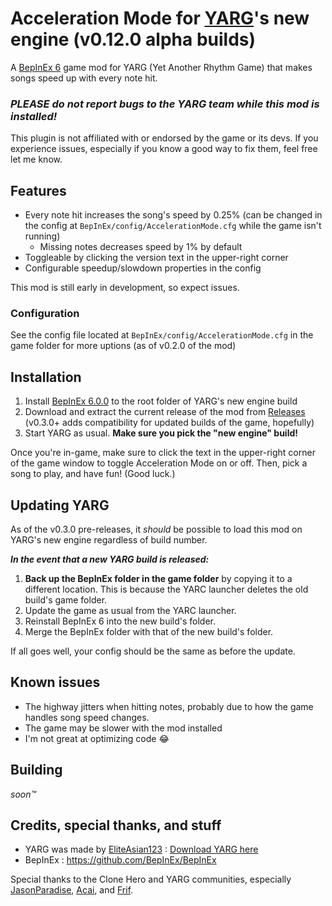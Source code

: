 # Acceleration Mode for [YARG](https://yarg.in/)'s new engine (v0.12.0 alpha builds)
A [BepInEx 6](https://github.com/BepInEx/BepInEx/releases/tag/v6.0.0-pre.1) game mod for YARG (Yet Another Rhythm Game) that makes songs speed up with every note hit.

### ***PLEASE do not report bugs to the YARG team while this mod is installed!***
This plugin is not affiliated with or endorsed by the game or its devs.  If you experience issues, especially if you know a good way to fix them, feel free let me know.

## Features
- Every note hit increases the song's speed by 0.25% (can be changed in the config at `BepInEx/config/AccelerationMode.cfg` while the game isn't running)
  - Missing notes decreases speed by 1% by default
- Toggleable by clicking the version text in the upper-right corner
- Configurable speedup/slowdown properties in the config

This mod is still early in development, so expect issues.

### Configuration
See the config file located at `BepInEx/config/AccelerationMode.cfg` in the game folder for more uptions (as of v0.2.0 of the mod)

## Installation
1) Install [BepInEx 6.0.0](https://github.com/BepInEx/BepInEx/releases/tag/v6.0.0-pre.1) to the root folder of YARG's new engine build
2) Download and extract the current release of the mod from [Releases](https://github.com/YoShibyl/AccelerationMode-YARG/releases) (v0.3.0+ adds compatibility for updated builds of the game, hopefully)
3) Start YARG as usual.  **Make sure you pick the "new engine" build!**

Once you're in-game, make sure to click the text in the upper-right corner of the game window to toggle Acceleration Mode on or off.  Then, pick a song to play, and have fun!  (Good luck.)

## Updating YARG
As of the v0.3.0 pre-releases, it *should* be possible to load this mod on YARG's new engine regardless of build number.

***In the event that a new YARG build is released:***
1) **Back up the BepInEx folder in the game folder** by copying it to a different location.  This is because the YARC launcher deletes the old build's game folder.
2) Update the game as usual from the YARC launcher.
3) Reinstall BepInEx 6 into the new build's folder.
4) Merge the BepInEx folder with that of the new build's folder.

If all goes well, your config should be the same as before the update.

## Known issues
- The highway jitters when hitting notes, probably due to how the game handles song speed changes.
- The game may be slower with the mod installed
- I'm not great at optimizing code 😂

## Building
*soon™*

## Credits, special thanks, and stuff
- YARG was made by [EliteAsian123](https://github.com/EliteAsian123) : [Download YARG here](https://yarg.in/)
- BepInEx : https://github.com/BepInEx/BepInEx

Special thanks to the Clone Hero and YARG communities, especially [JasonParadise](https://twitch.tv/JasonParadise), [Acai](https://twitch.tv/Acai), and [Frif](https://twitch.tv/Frif).
